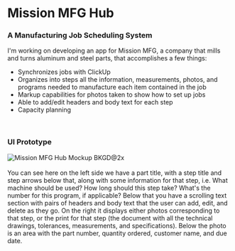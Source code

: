 # Mission MFG Hub
### A Manufacturing Job Scheduling System
I'm working on developing an app for Mission MFG, a company that mills and turns aluminum and steel parts, that accomplishes a few things:
* Synchronizes jobs with ClickUp
* Organizes into steps all the information, measurements, photos, and programs needed to manufacture each item contained in the job
* Markup capabilities for photos taken to show how to set up jobs
* Able to add/edit headers and body text for each step
* Capacity planning 

<br>

### UI Prototype
![Mission MFG Hub Mockup BKGD@2x](https://user-images.githubusercontent.com/47101562/117383198-0e682b00-ae95-11eb-9df3-675335b844ed.png)
<br>
<br>
You can see here on the left side we have a part title, with a step title and step arrows below that, along with some information for that step, i.e. What machine should be used? How long should this step take? What's the number for this program, if applicable? Below that you have a scrolling text section with pairs of headers and body text that the user can add, edit, and delete as they go. On the right it displays either photos corresponding to that step, or the print for that step (the document with all the technical drawings, tolerances, measurements, and specifications). Below the photo is an area with the part number, quantity ordered, customer name, and due date.
